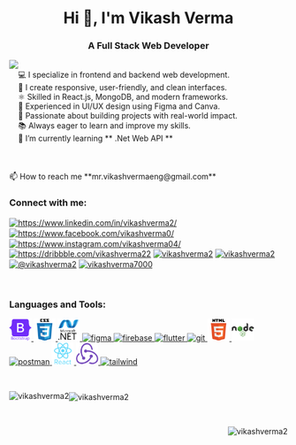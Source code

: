 <h1 align="center">Hi 👋, I'm Vikash Verma</h1>
<h3 align="center">A Full Stack Web Developer</h3>






<img align="left" height="180" src="https://gifdb.com/images/high/animated-chock-coding-c78f6elj32sfoi8q.gif">

<br/>
<span align="left">  💻 I specialize in frontend and backend web development.</span><br/>
<span align="left">  🎨 I create responsive, user-friendly, and clean interfaces.</span><br/>
<span align="left">  ⚛️ Skilled in  React.js, MongoDB, and modern frameworks.</span><br/>
<span align="left">  🎯  Experienced in UI/UX design using Figma and Canva.</span><br/>
<span align="left">  🚀 Passionate about building projects with real-world impact.</span><br/>
<span align="left">  📚 Always eager to learn and improve my skills.</span><br/>
<span align="left">  🌱 I’m currently learning ** .Net Web API **</span><br/>

<br/>
<br/>  
<br/>
📫 How to reach me **mr.vikashvermaeng@gmail.com**


<h3 align="left">Connect with me:</h3>
<p align="left">
<a href="https://www.linkedin.com/in/vikashverma2/" target="blank"><img align="center" src="https://raw.githubusercontent.com/rahuldkjain/github-profile-readme-generator/master/src/images/icons/Social/linked-in-alt.svg" alt="https://www.linkedin.com/in/vikashverma2/" height="30" width="40" /></a>
<a href="https://fb.com/vikashverma0/" target="blank"><img align="center" src="https://raw.githubusercontent.com/rahuldkjain/github-profile-readme-generator/master/src/images/icons/Social/facebook.svg" alt="https://www.facebook.com/vikashverma0/" height="30" width="40" /></a>
<a href="https://instagram.com/vikashverma04/" target="blank"><img align="center" src="https://raw.githubusercontent.com/rahuldkjain/github-profile-readme-generator/master/src/images/icons/Social/instagram.svg" alt="https://www.instagram.com/vikashverma04/" height="30" width="40" /></a>
<a href="https://dribbble.com/vikashverma22" target="blank"><img align="center" src="https://raw.githubusercontent.com/rahuldkjain/github-profile-readme-generator/master/src/images/icons/Social/dribbble.svg" alt="https://dribbble.com/vikashverma22" height="30" width="40" /></a>
<a href="https://www.hackerrank.com/vikashverma2" target="blank"><img align="center" src="https://raw.githubusercontent.com/rahuldkjain/github-profile-readme-generator/master/src/images/icons/Social/hackerrank.svg" alt="vikashverma2" height="30" width="40" /></a>
<a href="https://www.leetcode.com/vikashverma2" target="blank"><img align="center" src="https://raw.githubusercontent.com/rahuldkjain/github-profile-readme-generator/master/src/images/icons/Social/leet-code.svg" alt="vikashverma2" height="30" width="40" /></a>
<a href="https://www.hackerearth.com/@vikashverma2" target="blank"><img align="center" src="https://raw.githubusercontent.com/rahuldkjain/github-profile-readme-generator/master/src/images/icons/Social/hackerearth.svg" alt="@vikashverma2" height="30" width="40" /></a>
<a href="https://auth.geeksforgeeks.org/user/vikashverma7000" target="blank"><img align="center" src="https://raw.githubusercontent.com/rahuldkjain/github-profile-readme-generator/master/src/images/icons/Social/geeks-for-geeks.svg" alt="vikashverma7000" height="30" width="40" /></a>
</p>
<br/>

<h3 align="left">Languages and Tools:</h3>
<p align="left"> <a href="https://getbootstrap.com" target="_blank" rel="noreferrer"> <img src="https://raw.githubusercontent.com/devicons/devicon/master/icons/bootstrap/bootstrap-plain-wordmark.svg" alt="bootstrap" width="40" height="40"/> </a> <a href="https://www.w3schools.com/css/" target="_blank" rel="noreferrer"> <img src="https://raw.githubusercontent.com/devicons/devicon/master/icons/css3/css3-original-wordmark.svg" alt="css3" width="40" height="40"/> </a> <a href="https://dotnet.microsoft.com/" target="_blank" rel="noreferrer"> <img src="https://raw.githubusercontent.com/devicons/devicon/master/icons/dot-net/dot-net-original-wordmark.svg" alt="dotnet" width="40" height="40"/> </a> <a href="https://www.figma.com/" target="_blank" rel="noreferrer"> <img src="https://www.vectorlogo.zone/logos/figma/figma-icon.svg" alt="figma" width="40" height="40"/> </a> <a href="https://firebase.google.com/" target="_blank" rel="noreferrer"> <img src="https://www.vectorlogo.zone/logos/firebase/firebase-icon.svg" alt="firebase" width="40" height="40"/> </a> <a href="https://flutter.dev" target="_blank" rel="noreferrer"> <img src="https://www.vectorlogo.zone/logos/flutterio/flutterio-icon.svg" alt="flutter" width="40" height="40"/> </a> <a href="https://git-scm.com/" target="_blank" rel="noreferrer"> <img src="https://www.vectorlogo.zone/logos/git-scm/git-scm-icon.svg" alt="git" width="40" height="40"/> </a> <a href="https://www.w3.org/html/" target="_blank" rel="noreferrer"> <img src="https://raw.githubusercontent.com/devicons/devicon/master/icons/html5/html5-original-wordmark.svg" alt="html5" width="40" height="40"/> </a> <a href="https://nodejs.org" target="_blank" rel="noreferrer"> <img src="https://raw.githubusercontent.com/devicons/devicon/master/icons/nodejs/nodejs-original-wordmark.svg" alt="nodejs" width="40" height="40"/> </a> <a href="https://postman.com" target="_blank" rel="noreferrer"> <img src="https://www.vectorlogo.zone/logos/getpostman/getpostman-icon.svg" alt="postman" width="40" height="40"/> </a> <a href="https://reactjs.org/" target="_blank" rel="noreferrer"> <img src="https://raw.githubusercontent.com/devicons/devicon/master/icons/react/react-original-wordmark.svg" alt="react" width="40" height="40"/> </a> <a href="https://redux.js.org" target="_blank" rel="noreferrer"> <img src="https://raw.githubusercontent.com/devicons/devicon/master/icons/redux/redux-original.svg" alt="redux" width="40" height="40"/> </a> <a href="https://tailwindcss.com/" target="_blank" rel="noreferrer"> <img src="https://www.vectorlogo.zone/logos/tailwindcss/tailwindcss-icon.svg" alt="tailwind" width="40" height="40"/> </a> </p>
<br/>


 </p> </p>




<p><img align="left" src="https://github-readme-stats.vercel.app/api/top-langs?username=vikashverma2&show_icons=true&locale=en&layout=compact&theme=tokyonight" alt="vikashverma2" /></p>


<p><img align="center"   src="https://github-readme-streak-stats.herokuapp.com/?user=vikashverma2&&theme=tokyonight" alt="vikashverma2" /></p>


<br/>

<p align="right"> <img src="https://komarev.com/ghpvc/?username=vikashverma2&label=Profile%20views&color=0e75b6&style=flat" alt="vikashverma2" /> </p>

